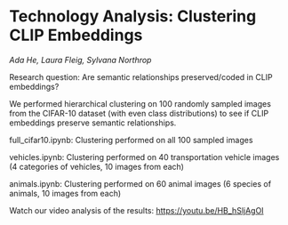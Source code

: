 # Technology Analysis: Clustering CLIP Embeddings

*Ada He, Laura Fleig, Sylvana Northrop*

Research question: Are semantic relationships preserved/coded in CLIP embeddings?

We performed hierarchical clustering on 100 randomly sampled images from the CIFAR-10 dataset (with even class distributions) to see if CLIP embeddings preserve semantic relationships. 

full_cifar10.ipynb: Clustering performed on all 100 sampled images

vehicles.ipynb: Clustering performed on 40 transportation vehicle images (4 categories of vehicles, 10 images from each)

animals.ipynb: Clustering performed on 60 animal images (6 species of animals, 10 images from each)

Watch our video analysis of the results: https://youtu.be/HB_hSljAgOI
